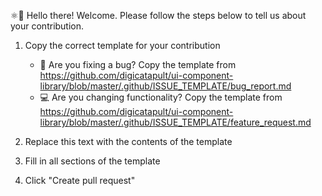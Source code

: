 ⚛👋 Hello there! Welcome. Please follow the steps below to tell us about your contribution.

1. Copy the correct template for your contribution

   - 🐛 Are you fixing a bug? Copy the template from <https://github.com/digicatapult/ui-component-library/blob/master/.github/ISSUE_TEMPLATE/bug_report.md>
   - 💻 Are you changing functionality? Copy the template from <https://github.com/digicatapult/ui-component-library/blob/master/.github/ISSUE_TEMPLATE/feature_request.md>

2. Replace this text with the contents of the template
3. Fill in all sections of the template
4. Click "Create pull request"

